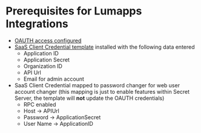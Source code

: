 # Prerequisites for Lumapps Integrations
* [OAUTH access configured](https://docs.lumapps.com/docs/admin-l02262716934071929extensions)
* [SaaS Client Credential template](./Template/SaaSClientCredentials.xml) installed with the following data entered
  * Application ID
  * Application Secret
  * Organization ID
  * API Url
  * Email for admin account
* SaaS Client Credential mapped to password changer for web user account changer (this mapping is just to enable features within Secret Server, the template will **not** update the OAUTH credentials)
  * RPC enabled 
  * Host -> APIUrl
  * Password -> ApplicationSecret
  * User Name -> ApplicationID
  
